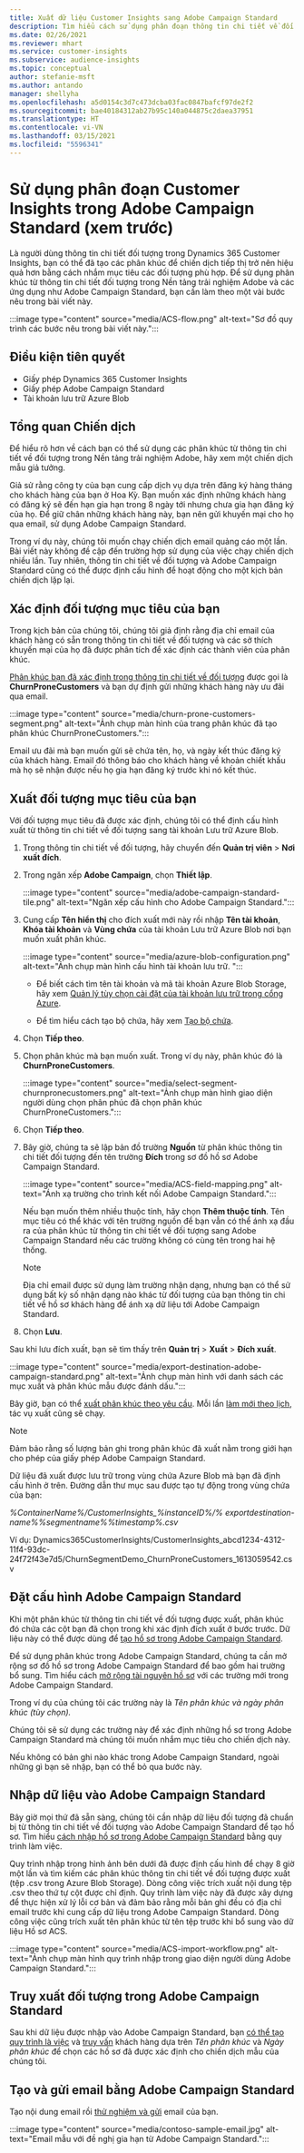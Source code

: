 ```yaml
---
title: Xuất dữ liệu Customer Insights sang Adobe Campaign Standard
description: Tìm hiểu cách sử dụng phân đoạn thông tin chi tiết về đối tượng trong Adobe Campaign Standard.
ms.date: 02/26/2021
ms.reviewer: mhart
ms.service: customer-insights
ms.subservice: audience-insights
ms.topic: conceptual
author: stefanie-msft
ms.author: antando
manager: shellyha
ms.openlocfilehash: a5d0154c3d7c473dcba03fac0847bafcf97de2f2
ms.sourcegitcommit: bae40184312ab27b95c140a044875c2daea37951
ms.translationtype: HT
ms.contentlocale: vi-VN
ms.lasthandoff: 03/15/2021
ms.locfileid: "5596341"
---
```

# <a name="use-customer-insights-segments-in-adobe-campaign-standard-preview"></a>Sử dụng phân đoạn Customer Insights trong Adobe Campaign Standard (xem trước)

Là người dùng thông tin chi tiết đối tượng trong Dynamics 365 Customer Insights, bạn có thể đã tạo các phân khúc để chiến dịch tiếp thị trở nên hiệu quả hơn bằng cách nhắm mục tiêu các đối tượng phù hợp. Để sử dụng phân khúc từ thông tin chi tiết đối tượng trong Nền tảng trải nghiệm Adobe và các ứng dụng như Adobe Campaign Standard, bạn cần làm theo một vài bước nêu trong bài viết này.

:::image type="content" source="media/ACS-flow.png" alt-text="Sơ đồ quy trình các bước nêu trong bài viết này.":::

## <a name="prerequisites"></a>Điều kiện tiên quyết

-   Giấy phép Dynamics 365 Customer Insights
-   Giấy phép Adobe Campaign Standard
-   Tài khoản lưu trữ Azure Blob

## <a name="campaign-overview"></a>Tổng quan Chiến dịch

Để hiểu rõ hơn về cách bạn có thể sử dụng các phân khúc từ thông tin chi tiết về đối tượng trong Nền tảng trải nghiệm Adobe, hãy xem một chiến dịch mẫu giả tưởng.

Giả sử rằng công ty của bạn cung cấp dịch vụ dựa trên đăng ký hàng tháng cho khách hàng của bạn ở Hoa Kỳ. Bạn muốn xác định những khách hàng có đăng ký sẽ đến hạn gia hạn trong 8 ngày tới nhưng chưa gia hạn đăng ký của họ. Để giữ chân những khách hàng này, bạn nên gửi khuyến mại cho họ qua email, sử dụng Adobe Campaign Standard.

Trong ví dụ này, chúng tôi muốn chạy chiến dịch email quảng cáo một lần. Bài viết này không đề cập đến trường hợp sử dụng của việc chạy chiến dịch nhiều lần. Tuy nhiên, thông tin chi tiết về đối tượng và Adobe Campaign Standard cũng có thể được định cấu hình để hoạt động cho một kịch bản chiến dịch lặp lại.

## <a name="identify-your-target-audience"></a>Xác định đối tượng mục tiêu của bạn

Trong kịch bản của chúng tôi, chúng tôi giả định rằng địa chỉ email của khách hàng có sẵn trong thông tin chi tiết về đối tượng và các sở thích khuyến mại của họ đã được phân tích để xác định các thành viên của phân khúc.

[Phân khúc bạn đã xác định trong thông tin chi tiết về đối tượng](segments.md) được gọi là **ChurnProneCustomers** và bạn dự định gửi những khách hàng này ưu đãi qua email.

:::image type="content" source="media/churn-prone-customers-segment.png" alt-text="Ảnh chụp màn hình của trang phân khúc đã tạo phân khúc ChurnProneCustomers.":::

Email ưu đãi mà bạn muốn gửi sẽ chứa tên, họ, và ngày kết thúc đăng ký của khách hàng. Email đó thông báo cho khách hàng về khoản chiết khấu mà họ sẽ nhận được nếu họ gia hạn đăng ký trước khi nó kết thúc.

## <a name="export-your-target-audience"></a>Xuất đối tượng mục tiêu của bạn

Với đối tượng mục tiêu đã được xác định, chúng tôi có thể định cấu hình xuất từ thông tin chi tiết về đối tượng sang tài khoản Lưu trữ Azure Blob.

1. Trong thông tin chi tiết về đối tượng, hãy chuyển đến **Quản trị viên** > **Nơi xuất đích**.

1. Trong ngăn xếp **Adobe Campaign**, chọn **Thiết lập**.

   :::image type="content" source="media/adobe-campaign-standard-tile.png" alt-text="Ngăn xếp cấu hình cho Adobe Campaign Standard.":::

1. Cung cấp **Tên hiển thị** cho đích xuất mới này rồi nhập **Tên tài khoản**, **Khóa tài khoản** và **Vùng chứa** của tài khoản Lưu trữ Azure Blob nơi bạn muốn xuất phân khúc.  
      
   :::image type="content" source="media/azure-blob-configuration.png" alt-text="Ảnh chụp màn hình cấu hình tài khoản lưu trữ. "::: 

   - Để biết cách tìm tên tài khoản và mã tài khoản Azure Blob Storage, hãy xem [Quản lý tùy chọn cài đặt của tài khoản lưu trữ trong cổng Azure](/azure/storage/common/storage-account-manage).

   - Để tìm hiểu cách tạo bộ chứa, hãy xem [Tạo bộ chứa](/azure/storage/blobs/storage-quickstart-blobs-portal#create-a-container).

1. Chọn **Tiếp theo**.

1. Chọn phân khúc mà bạn muốn xuất. Trong ví dụ này, phân khúc đó là **ChurnProneCustomers**.

   :::image type="content" source="media/select-segment-churnpronecustomers.png" alt-text="Ảnh chụp màn hình giao diện người dùng chọn phân phúc đã chọn phân khúc ChurnProneCustomers.":::

1. Chọn **Tiếp theo**.

1. Bây giờ, chúng ta sẽ lập bản đồ trường **Nguồn** từ phân khúc thông tin chi tiết đối tượng đến tên trường **Đích** trong sơ đồ hồ sơ Adobe Campaign Standard.

   :::image type="content" source="media/ACS-field-mapping.png" alt-text="Ánh xạ trường cho trình kết nối Adobe Campaign Standard.":::

   Nếu bạn muốn thêm nhiều thuộc tính, hãy chọn **Thêm thuộc tính**. Tên mục tiêu có thể khác với tên trường nguồn để bạn vẫn có thể ánh xạ đầu ra của phân khúc từ thông tin chi tiết về đối tượng sang Adobe Campaign Standard nếu các trường không có cùng tên trong hai hệ thống.

   > [!NOTE]
   > Địa chỉ email được sử dụng làm trường nhận dạng, nhưng bạn có thể sử dụng bất kỳ số nhận dạng nào khác từ đối tượng của bạn thông tin chi tiết về hồ sơ khách hàng để ánh xạ dữ liệu tới Adobe Campaign Standard.

1. Chọn **Lưu**.

Sau khi lưu đích xuất, bạn sẽ tìm thấy trên **Quản trị** > **Xuất** > **Đích xuất**.

:::image type="content" source="media/export-destination-adobe-campaign-standard.png" alt-text="Ảnh chụp màn hình với danh sách các mục xuất và phân khúc mẫu được đánh dấu.":::

Bây giờ, bạn có thể [xuất phân khúc theo yêu cầu](export-destinations.md#export-data-on-demand). Mỗi lần [làm mới theo lịch](system.md), tác vụ xuất cũng sẽ chạy.

> [!NOTE]
> Đảm bảo rằng số lượng bản ghi trong phân khúc đã xuất nằm trong giới hạn cho phép của giấy phép Adobe Campaign Standard.

Dữ liệu đã xuất được lưu trữ trong vùng chứa Azure Blob mà bạn đã định cấu hình ở trên. Đường dẫn thư mục sau được tạo tự động trong vùng chứa của bạn:

*%ContainerName%/CustomerInsights_%instanceID%/% exportdestination-name%_%segmentname%_%timestamp%.csv*

Ví dụ: Dynamics365CustomerInsights/CustomerInsights_abcd1234-4312-11f4-93dc-24f72f43e7d5/ChurnSegmentDemo_ChurnProneCustomers_1613059542.csv

## <a name="configure-adobe-campaign-standard"></a>Đặt cấu hình Adobe Campaign Standard

Khi một phân khúc từ thông tin chi tiết về đối tượng được xuất, phân khúc đó chứa các cột bạn đã chọn trong khi xác định đích xuất ở bước trước. Dữ liệu này có thể được dùng để [tạo hồ sơ trong Adobe Campaign Standard](https://experienceleague.adobe.com/docs/campaign-standard/using/profiles-and-audiences/managing-profiles/about-profiles.html#managing-profiles).

Để sử dụng phân khúc trong Adobe Campaign Standard, chúng ta cần mở rộng sơ đồ hồ sơ trong Adobe Campaign Standard để bao gồm hai trường bổ sung. Tìm hiểu cách [mở rộng tài nguyên hồ sơ](https://experienceleague.adobe.com/docs/campaign-standard/using/developing/use-cases--extending-resources/extending-the-profile-resource-with-a-new-field.html#developing) với các trường mới trong Adobe Campaign Standard.

Trong ví dụ của chúng tôi các trường này là *Tên phân khúc và ngày phân khúc (tùy chọn).*

Chúng tôi sẽ sử dụng các trường này để xác định những hồ sơ trong Adobe Campaign Standard mà chúng tôi muốn nhắm mục tiêu cho chiến dịch này.

Nếu không có bản ghi nào khác trong Adobe Campaign Standard, ngoài những gì bạn sẽ nhập, bạn có thể bỏ qua bước này.

## <a name="import-data-into-adobe-campaign-standard"></a>Nhập dữ liệu vào Adobe Campaign Standard

Bây giờ mọi thứ đã sẵn sàng, chúng tôi cần nhập dữ liệu đối tượng đã chuẩn bị từ thông tin chi tiết về đối tượng vào Adobe Campaign Standard để tạo hồ sơ. Tìm hiểu [cách nhập hồ sơ trong Adobe Campaign Standard](https://experienceleague.adobe.com/docs/campaign-standard/using/profiles-and-audiences/managing-profiles/creating-profiles.html#profiles-and-audiences) bằng quy trình làm việc.

Quy trình nhập trong hình ảnh bên dưới đã được định cấu hình để chạy 8 giờ một lần và tìm kiếm các phân khúc thông tin chi tiết về đối tượng được xuất (tệp .csv trong Azure Blob Storage). Dòng công việc trích xuất nội dung tệp .csv theo thứ tự cột được chỉ định. Quy trình làm việc này đã được xây dựng để thực hiện xử lý lỗi cơ bản và đảm bảo rằng mỗi bản ghi đều có địa chỉ email trước khi cung cấp dữ liệu trong Adobe Campaign Standard. Dòng công việc cũng trích xuất tên phân khúc từ tên tệp trước khi bổ sung vào dữ liệu Hồ sơ ACS.

:::image type="content" source="media/ACS-import-workflow.png" alt-text="Ảnh chụp màn hình quy trình nhập trong giao diện người dùng Adobe Campaign Standard.":::

## <a name="retrieve-the-audience-in-adobe-campaign-standard"></a>Truy xuất đối tượng trong Adobe Campaign Standard

Sau khi dữ liệu được nhập vào Adobe Campaign Standard, bạn [có thể tạo quy trình là việc](https://experienceleague.adobe.com/docs/campaign-standard/using/managing-processes-and-data/workflow-general-operation/building-a-workflow.html#managing-processes-and-data) và [truy vấn](https://experienceleague.adobe.com/docs/campaign-standard/using/managing-processes-and-data/targeting-activities/query.html#managing-processes-and-data) khách hàng dựa trên *Tên phân khúc* và *Ngày phân khúc* để chọn các hồ sơ đã được xác định cho chiến dịch mẫu của chúng tôi.

## <a name="create-and-send-the-email-using-adobe-campaign-standard"></a>Tạo và gửi email bằng Adobe Campaign Standard

Tạo nội dung email rồi [thử nghiệm và gửi](https://experienceleague.adobe.com/docs/campaign-standard/using/testing-and-sending/get-started-sending-messages.html#preparing-and-testing-messages) email của bạn.

:::image type="content" source="media/contoso-sample-email.jpg" alt-text="Email mẫu với đề nghị gia hạn từ Adobe Campaign Standard.":::